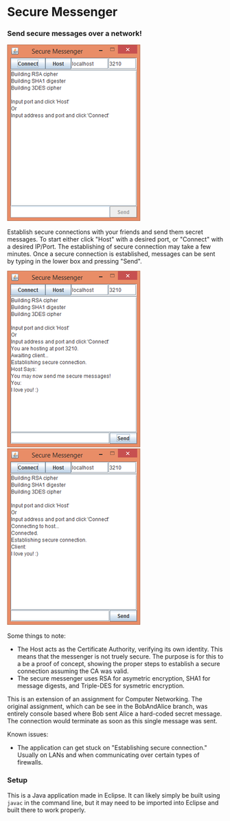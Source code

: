 # Secure Messenger
### Send secure messages over a network!

![The application when first opened](docs/images/start.png)

Establish secure connections with your friends and send them secret messages.
To start either click "Host" with a desired port, or "Connect" with a desired IP/Port.
The establishing of secure connection may take a few minutes.
Once a secure connection is established, messages can be sent by typing in the lower box and pressing "Send".

![Being the Host](docs/images/host.png)![Being the Client](docs/images/client.png)

Some things to note:
* The Host acts as the Certificate Authority, verifying its own identity. This means that the messenger is not truely secure. The purpose is for this to a be a proof of concept, showing the proper steps to establish a secure connection assuming the CA was valid.
* The secure messenger uses RSA for asymetric encryption, SHA1 for message digests, and Triple-DES for sysmetric encryption.

This is an extension of an assignment for Computer Networking.
The original assignment, which can be see in the BobAndAlice branch, was entirely console based where Bob sent Alice a hard-coded secret message.
The connection would terminate as soon as this single message was sent.

Known issues:
- The application can get stuck on "Establishing secure connection." Usually on LANs and when communicating over certain types of firewalls.


### Setup

This is a Java application made in Eclipse. It can likely simply be built using `javac` in the command line, but it may need to be imported into Eclipse and built there to work properly.
